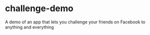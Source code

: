 challenge-demo
==============

A demo of an app that lets you challenge your friends on Facebook to anything and everything